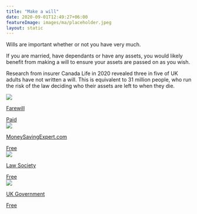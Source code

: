 ```yaml
---
title: "Make a will"
date: 2020-09-01T12:49:27+06:00
featureImage: images/ma/placeholder.jpeg
layout: static
---
```


Wills are important whether or not you have very much.

If you are married, have dependants or have any assets, you would likely benefit from making a will to ensure your assets are passed on as you wish.

Research from insurer Canada Life in 2020 revealed three in five of UK adults have not written a will. This is equivalent to 31 million people, who run the risk of the law deciding who their assets are left to when they die.

<a class="ma-link" href="https://farewill.com/"><div class="ma-card"><div class="ma-icon"><img src ="/images/icon-pound.png"/></div><div class="ma-name"><p>Farewill</p></div><div class="ma-paid-text"><span>Paid</span></div></div></a><a class="ma-link" href="https://www.moneysavingexpert.com/family/free-cheap-wills/"><div class="ma-card"><div class="ma-icon"><img src ="/images/icon-check.png"/></div><div class="ma-name"><p>MoneySavingExpert.com</p></div><div class="ma-paid-text"><span>Free</span></div></div></a><a class="ma-link" href="https://solicitors.lawsociety.org.uk/search/results?UmbrellaLegalIssue=LIUPCW&Pro=False"><div class="ma-card"><div class="ma-icon"><img src ="/images/icon-check.png"/></div><div class="ma-name"><p>Law Society</p></div><div class="ma-paid-text"><span>Free</span></div></div></a><a class="ma-link" href="https://www.gov.uk/make-will"><div class="ma-card"><div class="ma-icon"><img src ="/images/icon-check.png"/></div><div class="ma-name"><p>UK Government</p></div><div class="ma-paid-text"><span>Free</span></div></div></a>  

<br/><br/>






